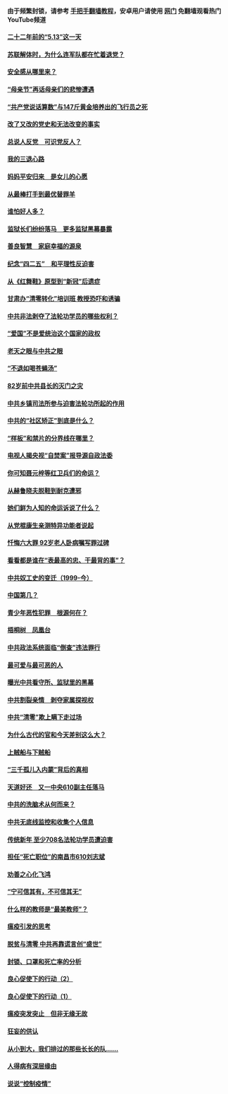 #### 由于频繁封锁，请参考 [手把手翻墙教程](https://github.com/gfw-breaker/guides/wiki/)，安卓用户请使用 [网门](https://github.com/gfw-breaker/nogfw/blob/master/dl.md?t=05120402) 免翻墙观看热门YouTube频道 

#### [二十二年前的“5.13”这一天](../pages/19/424814.md?t=05120402) 

#### [苏联解体时，为什么连军队都在忙着退党？](../pages/19/424335.md?t=05120402) 

#### [安全感从哪里来？](../pages/19/424336.md?t=05120402) 

#### [“母亲节”再话母亲们的悲惨遭遇](../pages/19/424234.md?t=05120402) 

#### [“共产党说话算数”与147斤黄金培养出的飞行员之死](../pages/19/424115.md?t=05120402) 

#### [改了又改的党史和无法改变的事实](../pages/19/424037.md?t=05120402) 

#### [总说人反党　可识党反人？](../pages/19/423820.md?t=05120402) 

#### [我的三退心路](../pages/19/423876.md?t=05120402) 

#### [妈妈平安归来　是女儿的心愿](../pages/19/423947.md?t=05120402) 

#### [从最棒打手到最优替罪羊](../pages/19/423819.md?t=05120402) 

#### [谁怕好人多？](../pages/19/423774.md?t=05120402) 

#### [监狱长们纷纷落马　更多监狱黑幕暴露](../pages/19/423787.md?t=05120402) 

#### [善良智慧　家庭幸福的源泉](../pages/19/423632.md?t=05120402) 

#### [纪念“四二五”　和平理性反迫害](../pages/19/423660.md?t=05120402) 

#### [从《红舞鞋》原型到“新冠”后遗症](../pages/19/423509.md?t=05120402) 

#### [甘肃办“清零转化”培训班 教授恐吓和诱骗](../pages/19/423498.md?t=05120402) 

#### [中共非法剥夺了法轮功学员的哪些权利？](../pages/19/423392.md?t=05120402) 

#### [“爱国”不是爱统治这个国家的政权](../pages/19/423029.md?t=05120402) 

#### [老天之眼与中共之眼](../pages/19/423378.md?t=05120402) 

#### [“不退如喝苍蝇汤”](../pages/19/423287.md?t=05120402) 

#### [82岁前中共县长的灭门之灾](../pages/19/423055.md?t=05120402) 

#### [中共乡镇司法所参与迫害法轮功所起的作用](../pages/19/423064.md?t=05120402) 

#### [中共的“社区矫正”到底是什么？](../pages/19/422870.md?t=05120402) 

#### [“样板”和禁片的分界线在哪里？](../pages/19/422704.md?t=05120402) 

#### [电视人揭央视“自焚案”报导源自政法委](../pages/19/422770.md?t=05120402) 

#### [你可知聂元梓等红卫兵们的命运？](../pages/19/422848.md?t=05120402) 

#### [从赫鲁晓夫脱鞋到耐克遭邪](../pages/19/422826.md?t=05120402) 

#### [她们鲜为人知的命运诉说了什么？](../pages/19/422754.md?t=05120402) 

#### [从党棍康生亲测特异功能者说起](../pages/19/422657.md?t=05120402) 

#### [忏悔六大罪 92岁老人卧病嘱写罪过碑](../pages/19/422750.md?t=05120402) 

#### [看看都是谁在“表最高的忠、干最背的事”？](../pages/19/422703.md?t=05120402) 

#### [中共奴工史的变迁（1999-今）](../pages/19/422656.md?t=05120402) 

#### [中国第几？](../pages/19/422496.md?t=05120402) 

#### [青少年恶性犯罪　根源何在？](../pages/19/422449.md?t=05120402) 

#### [梧桐树　凤凰台](../pages/19/422442.md?t=05120402) 

#### [中共政法系统面临“倒查”违法罪行](../pages/19/422497.md?t=05120402) 

#### [最可爱与最可恶的人](../pages/19/422448.md?t=05120402) 

#### [曝光中共看守所、监狱里的黑幕](../pages/19/422390.md?t=05120402) 

#### [中共割裂亲情　剥夺家属探视权](../pages/19/422364.md?t=05120402) 

#### [中共“清零”欺上瞒下走过场](../pages/19/422306.md?t=05120402) 

#### [为什么古代的官和今天差别这么大？](../pages/19/422228.md?t=05120402) 

#### [上贼船与下贼船](../pages/19/422276.md?t=05120402) 

#### [“三千孤儿入内蒙”背后的真相](../pages/19/422229.md?t=05120402) 

#### [天道好还　又一中央610副主任落马](../pages/19/422155.md?t=05120402) 

#### [中共的洗脑术从何而来？](../pages/19/422154.md?t=05120402) 

#### [中共无底线监控和收集个人信息](../pages/19/422039.md?t=05120402) 

#### [传统新年 至少708名法轮功学员遭迫害](../pages/19/421946.md?t=05120402) 

#### [担任“死亡职位”的南昌市610刘志斌](../pages/19/421957.md?t=05120402) 

#### [劝善之心化飞鸿](../pages/19/421164.md?t=05120402) 

#### [“宁可信其有，不可信其无”](../pages/19/421691.md?t=05120402) 

#### [什么样的教师是“最美教师”？](../pages/19/421755.md?t=05120402) 

#### [瘟疫引发的思考](../pages/19/421594.md?t=05120402) 

#### [脱贫与清零 中共再靠谎言创“盛世”](../pages/19/421590.md?t=05120402) 

#### [封锁、口罩和死亡率的分析](../pages/19/421495.md?t=05120402) 

#### [良心促使下的行动（2）](../pages/19/421361.md?t=05120402) 

#### [良心促使下的行动（1）](../pages/19/421302.md?t=05120402) 

#### [瘟疫突发突止　但非无缘无故](../pages/19/421281.md?t=05120402) 

#### [狂妄的供认](../pages/19/421199.md?t=05120402) 

#### [从小到大，我们排过的那些长长的队……](../pages/19/421243.md?t=05120402) 

#### [人得病有深层缘由](../pages/19/420864.md?t=05120402) 

#### [说说“控制疫情”](../pages/19/420831.md?t=05120402) 

